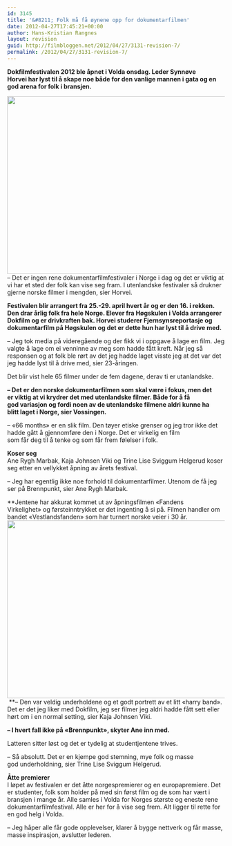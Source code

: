 ```yaml
---
id: 3145
title: '&#8211; Folk må få øynene opp for dokumentarfilmen'
date: 2012-04-27T17:45:21+00:00
author: Hans-Kristian Rangnes
layout: revision
guid: http://filmbloggen.net/2012/04/27/3131-revision-7/
permalink: /2012/04/27/3131-revision-7/
---
```

**Dokfilmfestivalen 2012 ble åpnet i Volda onsdag. Leder Synnøve Horvei har lyst til å skape noe både for den vanlige mannen i gata og en god arena for folk i bransjen.**<!--more-->

<img class="alignnone size-large wp-image-3141" src="http://filmbloggen.net/wp-content/uploads//2012/04/dokfilm20122-620x412.jpg" alt="" width="620" height="412" />  
&#8211; Det er ingen rene dokumentarfilmfestivaler i Norge i dag og det er viktig at vi har et sted der folk kan vise seg fram. I utenlandske festivaler så drukner gjerne norske filmer i mengden, sier Horvei.

**Festivalen blir arrangert fra 25.-29. april hvert år og er den 16. i rekken. Den drar årlig folk fra hele Norge. Elever fra Høgskulen i Volda arrangerer Dokfilm og er drivkraften bak. Horvei studerer Fjernsynsreportasje og dokumentarfilm på Høgskulen og det er dette hun har lyst til å drive med.**

&#8211; Jeg tok media på videregående og der fikk vi i oppgave å lage en film. Jeg valgte å lage om ei venninne av meg som hadde fått kreft. Når jeg så responsen og at folk ble rørt av det jeg hadde laget visste jeg at det var det jeg hadde lyst til å drive med, sier 23-åringen.

Det blir vist hele 65 filmer under de fem dagene, derav ti er utanlandske.

**&#8211; Det er den norske dokumentarfilmen som skal være i fokus, men det er viktig at vi krydrer det med utenlandske filmer. Både for å få god variasjon og fordi noen av de utenlandske filmene aldri kunne ha blitt laget i Norge, sier Vossingen.**

&#8211; &laquo;66 months&raquo; er en slik film. Den tøyer etiske grenser og jeg tror ikke det hadde gått å gjennomføre den i Norge. Det er virkelig en film  
som får deg til å tenke og som får frem følelser i folk.

**Koser seg**  
Ane Rygh Marbak, Kaja Johnsen Viki og Trine Lise Sviggum Helgerud koser seg etter en vellykket åpning av årets festival.

&#8211; Jeg har egentlig ikke noe forhold til dokumentarfilmer. Utenom de få jeg ser på Brennpunkt, sier Ane Rygh Marbak.

**Jentene har akkurat kommet ut av åpningsfilmen &laquo;Fandens Virkelighet&raquo; og førsteinntrykket er det ingenting å si på. Filmen handler om bandet &laquo;Vestlandsfanden&raquo; som har turnert norske veier i 30 år.  
<a href="http://filmbloggen.net/?attachment_id=3140" rel="attachment wp-att-3140"><img class="alignnone size-large wp-image-3140" src="http://filmbloggen.net/wp-content/uploads//2012/04/dokfilm2012-620x412.jpg" alt="" width="620" height="412" /></a> **&#8211; Den var veldig underholdene og et godt portrett av et litt &laquo;harry band&raquo;. Det er det jeg liker med Dokfilm, jeg ser filmer jeg aldri hadde fått sett eller hørt om i en normal setting, sier Kaja Johnsen Viki.

**&#8211; I hvert fall ikke på &laquo;Brennpunkt&raquo;, skyter Ane inn med.**

Latteren sitter løst og det er tydelig at studentjentene trives.

&#8211; Så absolutt. Det er en kjempe god stemning, mye folk og masse god underholdning, sier Trine Lise Sviggum Helgerud.

**Åtte premierer**  
I løpet av festivalen er det åtte norgespremierer og en europapremiere. Det er studenter, folk som holder på med sin først film og de som har vært i bransjen i mange år. Alle samles i Volda for Norges største og eneste rene dokumentarfilmfestival. Alle er her for å vise seg frem. Alt ligger til rette for en god helg i Volda.

&#8211; Jeg håper alle får gode opplevelser, klarer å bygge nettverk og får masse, masse inspirasjon, avslutter lederen.